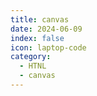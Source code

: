```yaml
---
title: canvas
date: 2024-06-09
index: false
icon: laptop-code
category:
  - HTNL
  - canvas
---
```


<Catalog />
